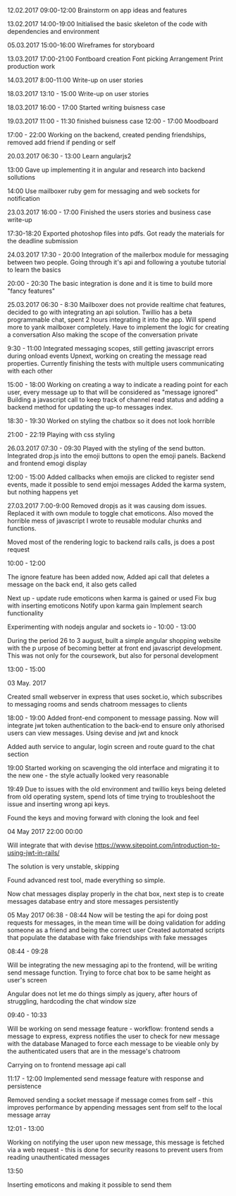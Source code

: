 12.02.2017 09:00-12:00
Brainstorm on app ideas and features

13.02.2017 14:00-19:00
Initialised the basic skeleton of the code with dependencies and environment

05.03.2017 15:00-16:00
Wireframes for storyboard

13.03.2017 17:00-21:00
Fontboard creation
Font picking
Arrangement
Print production work

14.03.2017 8:00-11:00
Write-up on user stories

18.03.2017 13:10 - 15:00
Write-up on user stories

18.03.2017
16:00 - 17:00
Started writing buisness case

19.03.2017  11:00 - 11:30
finished buisness case
12:00 - 17:00
Moodboard

17:00 - 22:00
Working on the backend, created pending friendships, removed add friend if pending or self

20.03.2017 06:30 - 13:00
Learn angularjs2

13:00
Gave up implementing it in angular and research into backend sollutions

14:00
Use mailboxer ruby gem for messaging and web sockets for notification

23.03.2017
16:00 - 17:00
Finished the users stories and business case write-up

17:30-18:20
Exported photoshop files into pdfs. Got ready the materials for the deadline submission

24.03.2017
17:30 - 20:00
Integration of the mailerbox module for messaging between two people.
Going through it's api and following a youtube tutorial to learn the basics

20:00 - 20:30
The basic integration is done and it is time to build more "fancy features"

25.03.2017
06:30 - 8:30
Mailboxer does not provide realtime chat features, decided to go with integrating an api solution.
Twillio has a beta programmable chat, spent 2 hours integrating it into the app.
Will spend more to yank mailboxer completely.
Have to implement the logic for creating a conversation
Also making the scope of the conversation private

9:30 - 11:00
Integrated messaging scopes, still getting javascript errors during onload events
Upnext, working on creating the message read properties. Currently finishing the tests with multiple users communicating with each other

15:00 - 18:00
Working on creating a way to indicate a reading point for each user, every message up to that will be considered as "message ignored"
Building a javascript call to keep track of channel read status and adding a backend method for updating the up-to messages index.

18:30 - 19:30
Worked on styling the chatbox so it does not look horrible

21:00 - 22:19
Playing with css styling

26.03.2017
07:30 - 09:30
Played with the styling of the send button.
Integrated drop.js into the emoji buttons to open the emoji panels.
Backend and frontend emogi display

12:00 - 15:00
Added callbacks when emojis are clicked to register send events, made it possible to send emjoi messages
Added the karma system, but nothing happens yet

27.03.2017
7:00-9:00
Removed dropjs as it was causing dom issues.
Replaced it with own module to toggle chat emoticons.
Also moved the horrible mess of javascript I wrote to reusable modular chunks and functions.

Moved most of the rendering logic to backend rails calls, js does a post request

10:00 - 12:00

The ignore feature has been added now,
Added api call that deletes a message on the back end, it also gets called

Next up - update rude emoticons when karma is gained or used
Fix bug with inserting emoticons
Notify upon karma gain
Implement search functionality

Experimenting with nodejs angular and sockets io - 10:00 - 13:00


 
 During the period 26 to 3 august, built a simple angular shopping website with the p  urpose of becoming better at front end javascript development. This was not only for   the coursework, but also for personal development
 
13:00 - 15:00

03 May. 2017

Created small webserver in express that uses socket.io, which subscribes to messaging rooms and sends chatroom messages to clients

18:00 - 19:00 
Added front-end component to message passing. Now will integrate jwt token authentication to the back-end to ensure only athorised users can view messages. Using devise and jwt and knock

Added auth service to angular, login screen and route guard to the chat section

19:00 
Started working on scavenging the old interface and migrating it to the new one - the style actually looked very reasonable

19:49
Due to issues with the old environment and twillio keys being deleted from old operating system, spend lots of time trying to troubleshoot the issue and inserting wrong api keys.

Found the keys and moving forward with cloning the look and feel

04 May 2017
22:00 00:00

Will integrate that with devise https://www.sitepoint.com/introduction-to-using-jwt-in-rails/

The solution is very unstable, skipping

Found advanced rest tool, made everything so simple.

Now chat messages display properly in the chat box, next step is to create messages database entry and store messages persistently

05 May 2017
06:38 - 08:44 
Now will be testing the api for doing post requests for messages, in the mean time will be doing validation for adding someone as a friend and being the correct user
Created automated scripts that populate the database with fake friendships with fake messages

08:44 - 09:28

Will be integrating the new messaging api to the frontend, will be writing send message function.
Trying to force chat box to be same height as user's screen

Angular does not let me do things simply as jquery, after hours of struggling, hardcoding the chat window size

09:40 - 10:33

Will be working on send message feature - workflow:  frontend sends a message to express, express notifies the user to check for new message with the database
Managed to force each message to be vieable only by the authenticated users that are in the message's chatroom

Carrying on to frontend message api call

11:17 - 12:00
Implemented send message feature with response and persistence

Removed sending a socket message if message comes from self - this improves performance by appending messages sent from self to the local message array

12:01 - 13:00

Working on notifying the user upon new message, this message is fetched via a web request - this is done for security reasons to prevent users from reading unauthenticated messages

13:50

Inserting emoticons and making it possible to send them
